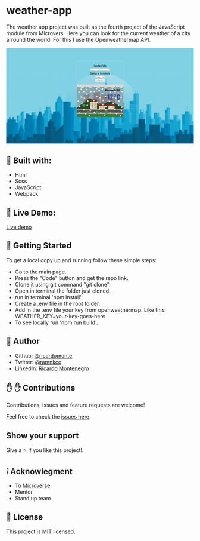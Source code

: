 # weather-app

The weather app project was built as the fourth project of the JavaScript module from Microvers. Here you can look for the current weather of a city arround the world.
For this I use the Openweathermap API. 


![website screenshots](ScreenshotWeather.png)

##  :hammer: Built with:

- Html
- Scss
- JavaScript
- Webpack

##  :red_circle: Live Demo:

[Live demo](https://amazing-golick-931359.netlify.app/)

##  :construction_worker: Getting Started

To get a local copy up and running follow these simple steps:

- Go to the main page.
- Press the "Code" button and get the repo link.
- Clone it using git command "git clone".
- Open in terminal the folder just cloned.
- run in terminal 'npm install'.
- Create a .env file in the root folder.
- Add in the .env file your key from openweathermap. Like this: WEATHER_KEY=your-key-goes-here
- To see locally run 'npm run build'.

## :bust_in_silhouette: Author

- Github: [@ricardomonte](https://github.com/ricardomonte)
- Twitter: [@ramnkco](https://twitter.com/ramnkco)
- LinkedIn: [Ricardo Montenegro](https://www.linkedin.com/in/ricantomontenegro/)


## :raised_hand: :raised_hand: Contributions

Contributions, issues and feature requests are welcome!

Feel free to check the [issues here](https://github.com/ricardomonte/weather-app/issues).

## Show your support

Give a :star: if you like this project!.

##  :grey_exclamation: Acknowlegment

- To [Microverse](https://www.microverse.org/)
- Mentor.
- Stand up team

##  :memo: License

This project is [MIT](LICENSE) licensed.